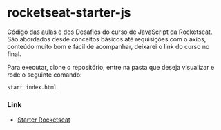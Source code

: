 # rocketseat-starter-js

Código das aulas e dos Desafios do curso de JavaScript da Rocketseat. 
São abordados desde conceitos básicos até requisições com o axios, conteúdo muito bom e fácil de acompanhar, deixarei o link do curso no final.

Para executar, clone o repositório, entre na pasta que deseja visualizar e rode o seguinte comando:
```shell
start index.html
```

### Link
- [Starter Rocketseat](https://app.rocketseat.com.br/starter)
